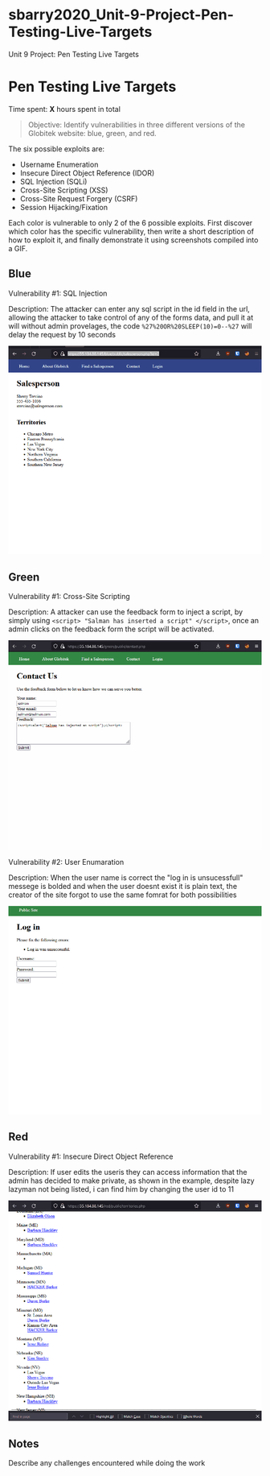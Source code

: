 # sbarry2020_Unit-9-Project-Pen-Testing-Live-Targets
Unit 9 Project: Pen Testing Live Targets
# Pen Testing Live Targets

Time spent: **X** hours spent in total

> Objective: Identify vulnerabilities in three different versions of the Globitek website: blue, green, and red.

The six possible exploits are:

* Username Enumeration
* Insecure Direct Object Reference (IDOR)
* SQL Injection (SQLi)
* Cross-Site Scripting (XSS)
* Cross-Site Request Forgery (CSRF)
* Session Hijacking/Fixation

Each color is vulnerable to only 2 of the 6 possible exploits. First discover which color has the specific vulnerability, then write a short description of how to exploit it, and finally demonstrate it using screenshots compiled into a GIF.

## Blue

Vulnerability #1: SQL Injection

Description: The attacker can enter any sql script in the id field in the url, allowing the attacker to take control of any of the forms data, and pull it at will without admin provelages, the code ```%27%20OR%20SLEEP(10)=0--%27``` will delay the request by 10 seconds

<img src="blue_exploit_1.gif">


## Green

Vulnerability #1: Cross-Site Scripting

Description: A attacker can use the feedback form to inject a script, by simply using ```<script> "Salman has inserted a script" </script>```, once an admin clicks on the feedback form the script will be activated.

<img src="green_exploit.gif">

Vulnerability #2: User Enumaration

Description: When the user name is correct the "log in is unsucessfull" messege is bolded and when the user doesnt exist it is plain text, the creator of the site forgot to use the same fomrat for both possibilities

<img src="green_exploit2_user_e.gif ">


## Red

Vulnerability #1: Insecure Direct Object Reference

Description: If user edits the useris they can access information that the admin has decided to make private, as shown in the example, despite lazy lazyman not being listed, i can find him by changing the user id to 11

<img src="red exploit.gif">


## Notes

Describe any challenges encountered while doing the work
